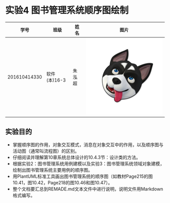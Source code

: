实验4 图书管理系统顺序图绘制
=========================
| 学号         | 班级         | 姓名 | 图片 |
|--------------|--------------|------|------|
| 201610414330 | 软件(本)16-3 | 朱泓超 |![image](https://github.com/z915287285/is_analysis/blob/master/test1/zz.jpg)
## 实验目的
+ 掌握顺序图的作用，对象交互模式，消息在对象交互中的作用，以及顺序图与活动图（通常叫流程图）的区别。
+ 仔细阅读并理解第10章系统总体设计的10.4.3节：设计类的方法。
+ 根据实验2：图书管理系统用例建模以及实验3：图书管理系统领域对象建模，绘制出图书管理系统主要用例的顺序图。
+ 用PlantUML标准工具画出图书管理系统的顺序图（如教材Page215的图10.41，图10.42，Page218的图10.46和图10.47）。
+ 整个文档要汇总到REMADE.md文本文件中进行说明，说明文件用Markdown格式编写。
